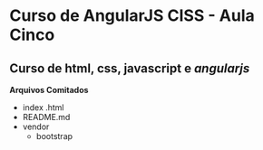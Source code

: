 # Curso de AngularJS CISS - Aula Cinco
## Curso de html, css, javascript e *angularjs*

**Arquivos Comitados**
* index .html
* README.md
* vendor
  * bootstrap
